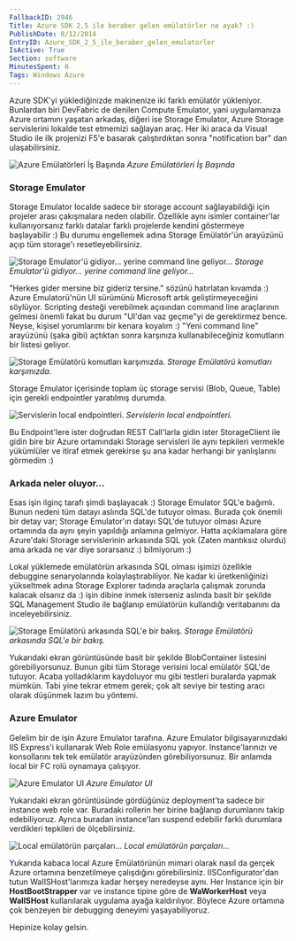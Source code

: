 ```yaml
---
FallbackID: 2946
Title: Azure SDK 2.5 ile beraber gelen emülatörler ne ayak? :)
PublishDate: 8/12/2014
EntryID: Azure_SDK_2_5_ile_beraber_gelen_emulatorler
IsActive: True
Section: software
MinutesSpent: 0
Tags: Windows Azure
---
```

Azure SDK'yi yüklediğinizde makinenize iki farklı emülatör yükleniyor.Bunlardan biri DevFabric de denilen Compute Emulator, yani uygulamanızaAzure ortamını yaşatan arkadaş, diğeri ise Storage Emulator, AzureStorage servislerini lokalde test etmemizi sağlayan araç. Her iki aracada Visual Studio ile ilk projenizi F5'e basarak çalıştırdıktan sonra"notification bar" dan ulaşabilirsiniz.![Azure Emülatörleri İşBaşında](http://blob.daron.yondem.com/assets/2946/emulator.png)*Azure Emülatörleri İş Başında*### Storage EmulatorStorage Emulator localde sadece bir storage account sağlayabildiği içinprojeler arası çakışmalara neden olabilir. Özellikle aynı isimlercontainer'lar kullanıyorsanız farklı datalar farklı projelerde kendinigöstermeye başlayabilir :) Bu durumu engellemek adına StorageEmülatör'ün arayüzünü açıp tüm storage'ı resetleyebilirsiniz.![Storage Emulator'ü gidiyor... yerine command line geliyor...](http://blob.daron.yondem.com/assets/2946/emulator2.png)*Storage Emulator'ü gidiyor... yerine command line geliyor...*"Herkes gider mersine biz gideriz tersine." sözünü hatırlatan kıvamda :) Azure Emulatorü'nün UI sürümünü Microsoft artık geliştirmeyeceğini söylüyor. Scripting desteği verebilmek açısından command line araçlarının gelmesi önemli fakat bu durum "UI'dan vaz geçme"yi de gerektirmez bence. Neyse, kişisel yorumlarımı bir kenara koyalım :) "Yeni command line" arayüzünü (şaka gibi) açtıktan sonra karşınıza kullanabileceğiniz komutların bir listesi geliyor.![Storage Emülatörü komutları karşımızda.](http://blob.daron.yondem.com/assets/2946/emulator3.png)*Storage Emülatörü komutları karşımızda.*Storage Emulator içerisinde toplam üç storage servisi (Blob, Queue,Table) için gerekli endpointler yaratılmış durumda. ![Servislerin local endpointleri.](http://blob.daron.yondem.com/assets/2946/emulator4.png)*Servislerin local endpointleri.*Bu Endpoint'lere ister doğrudan REST Call'larla gidin ister StorageClient ile gidin birebir Azure ortamındaki Storage servisleri ile aynı tepkileri vermekleyükümlüler ve itiraf etmek gerekirse şu ana kadar herhangi biryanlışlarını görmedim :)### Arkada neler oluyor...Esas işin ilginç tarafı şimdi başlayacak :) Storage Emulator SQL'ebağımlı. Bunun nedeni tüm datayı aslında SQL'de tutuyor olması. Buradaçok önemli bir detay var; Storage Emulator'ın datayı SQL'de tutuyorolması Azure ortamında da aynı şeyin yapıldığı anlamına gelmiyor. Hattaaçıklamalara göre Azure'daki Storage servislerinin arkasında SQL yok(Zaten mantıksız olurdu) ama arkada ne var diye sorarsanız :) bilmiyorum:)Lokal yüklemede emülatörün arkasında SQL olması işimizi özellikledebuggine senaryolarında kolaylaştırabiliyor. Ne kadar kiüretkenliğinizi yükseltmek adına Storage Explorer tadında araçlarlaçalışmak zorunda kalacak olsanız da :) işin dibine inmek istersenizaslında basit bir şekilde SQL Management Studio ile bağlanıp emülatörünkullandığı veritabanını da inceleyebilirsiniz.![Storage Emülatörü arkasında SQL'e birbakış.](http://blob.daron.yondem.com/assets/2946/emulator5.png)*Storage Emülatörü arkasında SQL'e bir bakış.*Yukarıdaki ekran görüntüsünde basit bir şekilde BlobContainer listesinigörebiliyorsunuz. Bunun gibi tüm Storage verisini local emülatör SQL'detutuyor. Acaba yolladıklarım kaydoluyor mu gibi testleri buralardayapmak mümkün. Tabi yine tekrar etmem gerek; çok alt seviye bir testingaracı olarak düşünmek lazım bu yöntemi.### Azure EmulatorGelelim bir de işin Azure Emulator tarafına. Azure Emulatorbilgisayarınızdaki IIS Express'i kullanarak Web Role emülasyonu yapıyor.Instance'larınızı ve konsollarını tek tek emülatör arayüzündengörebiliyorsunuz. Bir anlamda local bir FC rolü oynamaya çalışıyor.![Azure EmulatorUI](http://blob.daron.yondem.com/assets/2946/emulator7.png)*Azure Emulator UI*Yukarıdaki ekran görüntüsünde gördüğünüz deployment'ta sadece bir instance web role var. Buradaki rollerin her birinebağlanıp durumlarını takip edebiliyoruz. Ayrıca buradan instance'larısuspend edebilir farklı durumlara verdikleri tepkileri deölçebilirsiniz.![Local emülatörünparçaları...](http://blob.daron.yondem.com/assets/2946/emulator6.png)*Local emülatörün parçaları...*Yukarıda kabaca local Azure Emülatörünün mimari olarak nasıl da gerçekAzure ortamına benzetilmeye çalışdığını görebilirsiniz.IISConfigurator'dan tutun WaIISHost'larımıza kadar herşey neredeyseaynı. Her Instance için bir **HostBootStrapper** var ve instance tipine görede **WaWorkerHost** veya **WaIISHost** kullanılarak uygulama ayağa kaldırılıyor.Böylece Azure ortamına çok benzeyen bir debugging deneyimiyaşayabiliyoruz.Hepinize kolay gelsin.
